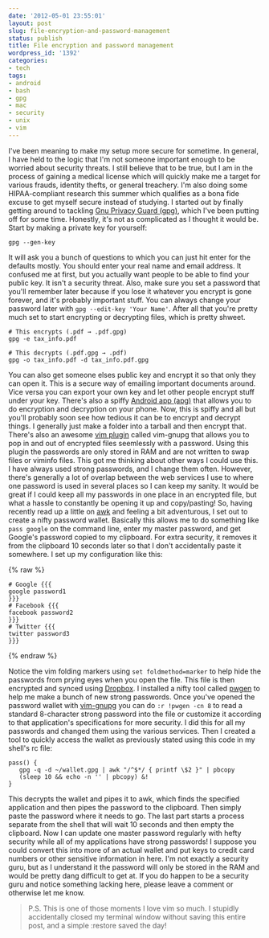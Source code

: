```yaml
---
date: '2012-05-01 23:55:01'
layout: post
slug: file-encryption-and-password-management
status: publish
title: File encryption and password management
wordpress_id: '1392'
categories:
- tech
tags:
- android
- bash
- gpg
- mac
- security
- unix
- vim
---
```


I've been meaning to make my setup more secure for sometime. In general, I have held to the logic that I'm not someone important enough to be worried about security threats. I still believe that to be true, but I am in the process of gaining a medical license which will quickly make me a target for various frauds, identity thefts, or general treachery. I'm also doing some HIPAA-compliant research this summer which qualifies as a bona fide excuse to get myself secure instead of studying. I started out by finally getting around to tackling [Gnu Privacy Guard (gpg)](http://www.gnupg.org/), which I've been putting off for some time. Honestly, it's not as complicated as I thought it would be. Start by making a private key for yourself:

```
gpg --gen-key
```

It will ask you a bunch of questions to which you can just hit enter for the defaults mostly. You should enter your real name and email address. It confused me at first, but you actually want people to be able to find your public key. It isn't a security threat. Also, make sure you set a password that you'll remember later because if you lose it whatever you encrypt is gone forever, and it's probably important stuff. You can always change your password later with `gpg --edit-key 'Your Name'`. After all that you're pretty much set to start encrypting or decrypting files, which is pretty shweet.

```
# This encrypts (.pdf → .pdf.gpg)
gpg -e tax_info.pdf

# This decrypts (.pdf.gpg → .pdf)
gpg -o tax_info.pdf -d tax_info.pdf.gpg
```

You can also get someone elses public key and encrypt it so that only they can open it. This is a secure way of emailing important documents around. Vice versa you can export your own key and let other people encrypt stuff under your key. There's also a spiffy [Android app (apg)](http://thialfihar.org/projects/apg/) that allows you to do encryption and decryption on your phone. Now, this is spiffy and all but you'll probably soon see how tedious it can be to encrypt and decrypt things. I generally just make a folder into a tarball and then encrypt that. There's also an awesome [vim plugin](https://github.com/vim-scripts/gnupg) called vim-gnupg that allows you to pop in and out of encrypted files seemlessly with a password. Using this plugin the passwords are only stored in RAM and are not written to swap files or viminfo files.
This got me thinking about other ways I could use this. I have always used strong passwords, and I change them often. However, there's generally a lot of overlap between the web services I use to where one password is used in several places so I can keep my sanity. It would be great if I could keep all my passwords in one place in an encrypted file, but what a hassle to constantly be opening it up and copy/pasting! So, having recently read up a little on [awk](http://en.wikipedia.org/wiki/AWK) and feeling a bit adventurous, I set out to create a nifty password wallet. Basically this allows me to do something like `pass google` on the command line, enter my master password, and get Google's password copied to my clipboard. For extra security, it removes it from the clipboard 10 seconds later so that I don't accidentally paste it somewhere. I set up my configuration like this:

{% raw %}
```
# Google {{{
google password1
}}}
# Facebook {{{
facebook password2
}}}
# Twitter {{{
twitter password3
}}}
```
{% endraw %}

Notice the vim folding markers using `set foldmethod=marker` to help hide the passwords from prying eyes when you open the file. This file is then encrypted and synced using [Dropbox](https://www.dropbox.com/). I installed a nifty tool called [pwgen](http://sourceforge.net/projects/pwgen/) to help me make a bunch of new strong passwords. Once you've opened the password wallet with [vim-gnupg](https://github.com/vim-scripts/gnupg) you can do `:r !pwgen -cn 8` to read a standard 8-character strong password into the file or customize it according to that application's specifications for more security. I did this for all my passwords and changed them using the various services. Then I created a tool to quickly access the wallet as previously stated using this code in my shell's rc file:

```
pass() {
   gpg -q -d ~/wallet.gpg | awk "/^$*/ { printf \$2 }" | pbcopy
   (sleep 10 && echo -n '' | pbcopy) &!
}
```

This decrypts the wallet and pipes it to awk, which finds the specified application and then pipes the password to the clipboard. Then simply paste the password where it needs to go. The last part starts a process separate from the shell that will wait 10 seconds and then empty the clipboard. Now I can update one master password regularly with hefty security while all of my applications have strong passwords! I suppose you could convert this into more of an actual wallet and put keys to credit card numbers or other sensitive information in here. I'm not exactly a security guru, but as I understand it the password will only be stored in the RAM and would be pretty dang difficult to get at. If you do happen to be a security guru and notice something lacking here, please leave a comment or otherwise let me know.
> 

> 
> P.S. This is one of those moments I love vim so much. I stupidly accidentally closed my terminal window without saving this entire post, and a simple :restore saved the day!
> 
> 

